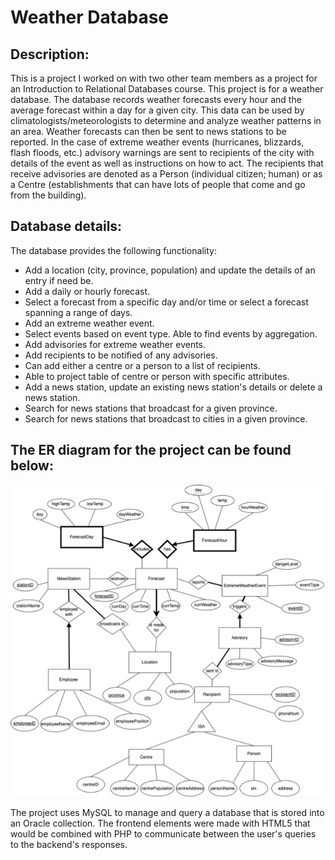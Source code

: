 # Weather Database

## Description:

This is a project I worked on with two other team members as a project for an Introduction to Relational Databases course. This project is for a weather database. The database records weather forecasts every hour and the average forecast within a day for a given city. This data can be used by climatologists/meteorologists to determine and analyze weather patterns in an area. Weather forecasts can then be sent to news stations to be reported. In the case of extreme weather events (hurricanes, blizzards, flash floods, etc.) advisory warnings are sent to recipients of the city with details of the event as well as instructions on how to act. The recipients that receive advisories are denoted as a Person (individual citizen; human) or as a Centre (establishments that can have lots of people that come and go from the building).

## Database details:

The database provides the following functionality:
* Add a location (city, province, population) and update the details of an entry if need be.
* Add a daily or hourly forecast.
* Select a forecast from a specific day and/or time or select a forecast spanning a range of days.
* Add an extreme weather event.
* Select events based on event type. Able to find events by aggregation.
* Add advisories for extreme weather events.
* Add recipients to be notified of any advisories.
* Can add either a centre or a person to a list of recipients.
* Able to project table of centre or person with specific attributes.
* Add a news station, update an existing news station's details or delete a news station.
* Search for news stations that broadcast for a given province.
* Search for news stations that broadcast to cities in a given province.

## The ER diagram for the project can be found below:

![ER Diagram](https://github.com/jamescab/WeatherDatabase/blob/dca6883bdf718ec86809dc77dc259503fb949e5b/ERDiagram.png)


The project uses MySQL to manage and query a database that is stored into an Oracle collection. The frontend elements were made with HTML5 that would be combined with PHP to communicate between the user's queries to the backend's responses.
